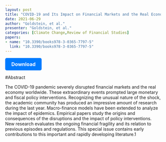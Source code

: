 ```yaml
---
layout: post
title: "COVID-19 and Its Impact on Financial Markets and the Real Economy "
date: 2021-06-29
author: "Goldstein, et al."
presenter: "Goldstein, et al."
categories: [Climate Change,Review of Financial Studies]
papers:
- name: "10.3390/books978-3-0365-7797-5"
  link: "10.3390/books978-3-0365-7797-5"
---
```


<p>
  <a href='https://papers.ssrn.com/sol3/papers.cfm?abstract_id=3895134' class='button'>
    Download
  </a>
</p>

<style>
  .button {
    display: inline-block;
    padding: 10px 20px;
    background-color: #007bff;
    color: #fff;
    text-decoration: none;
    border-radius: 5px;
    font-size: 16px;
    font-weight: bold;
  }
</style>

#Abstract
<p>The COVID-19 pandemic severely disrupted financial markets and the real economy worldwide. These extraordinary events prompted large monetary and fiscal policy interventions. Recognizing the unusual nature of the shock, the academic community has produced an impressive amount of research during the last year. Macro-finance models have been extended to analyze the impact of epidemics. Empirical papers study the origins and consequences of the disruptions and the impact of policy interventions. New research evaluates the ongoing financial fragility and its relation to previous episodes and regulations. This special issue contains early contributions to this important and rapidly developing literature.1</p>
